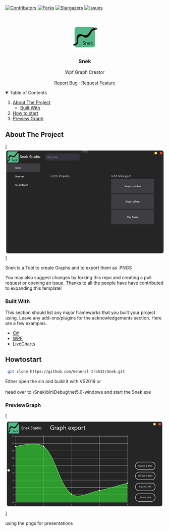 
[![Contributors][contributors-shield]][contributors-url]
[![Forks][forks-shield]][forks-url]
[![Stargazers][stars-shield]][stars-url]
[![Issues][issues-shield]][issues-url]



<!-- PROJECT LOGO -->
<br />
<p align="center">
  <a href="https://github.com/General-Iroh32/Snek">
    <img src="Snek/Images/Snek_PNG.png" alt="Logo" width="80" height="80">
  </a>

  <h3 align="center">Snek</h3>

  <p align="center">
    Wpf Graph Creator 
    <br />
    <br />
    <a href="https://github.com/General-Iroh32/Snek/issues">Report Bug</a>
    ·
    <a href="https://github.com/General-Iroh32/Snek/issues">Request Feature</a>
  </p>
</p>



<!-- TABLE OF CONTENTS -->
<details open="open">
  <summary>Table of Contents</summary>
  <ol>
    <li>
      <a href="#about-the-project">About The Project</a>
      <ul>
        <li><a href="#built-with">Built With</a></li>
      </ul>
    </li>
    <li>
      <a href="#Howtostart">How to start</a>
    </li>
    <li><a href="#PreviewGraph">Preview Graph</a></li>
  </ol>
</details>



<!-- ABOUT THE PROJECT -->
## About The Project

[![Snek Screen Shot][product-screenshot]]

Snek is a Tool to create Graphs and to export them as .PNGS

You may also suggest changes by forking this repo and creating a pull request or opening an issue. Thanks to all the people have have contributed to expanding this template!


### Built With

This section should list any major frameworks that you built your project using. Leave any add-ons/plugins for the acknowledgements section. Here are a few examples.
* [C#](https://docs.microsoft.com/en-us/dotnet/csharp/tour-of-csharp/)
* [WPF](https://docs.microsoft.com/en-us/dotnet/desktop/wpf/overview/?view=netdesktop-5.0)
* [LiveCharts](https://lvcharts.net/)



<!-- GETTING STARTED -->
## Howtostart

 ```sh
  git clone https://github.com/General-Iroh32/Snek.git
  ```
  Either open the sln and build it with VS2019 or 
  <br />
  <br />
  head over to \Snek\bin\Debug\net5.0-windows and start the Snek.exe

### PreviewGraph

[![Snek Screen Shot][product-screenshot2]]

using the pngs for presentations 





<!-- MARKDOWN LINKS & IMAGES -->
<!-- https://www.markdownguide.org/basic-syntax/#reference-style-links -->
[contributors-shield]: https://img.shields.io/github/contributors/General-Iroh32/Snek.svg?style=for-the-badge
[contributors-url]: https://github.com/General-Iroh32/Snek/graphs/contributors
[forks-shield]: https://img.shields.io/github/forks/General-Iroh32/Snek.svg?style=for-the-badge
[forks-url]: https://github.com/General-Iroh32/Snek/network/members
[stars-shield]: https://img.shields.io/github/stars/General-Iroh32/Snek.svg?style=for-the-badge
[stars-url]: https://github.com/General-Iroh32/Snek/stargazers
[issues-shield]: https://img.shields.io/github/issues/General-Iroh32/Snek.svg?style=for-the-badge
[issues-url]: https://github.com/General-Iroh32/Snek/issues
[product-screenshot]: Snek/Images/Snek_ss.png
[product-screenshot2]: Snek/Images/Snek_usage.png
